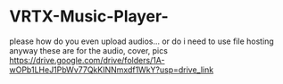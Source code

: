 # VRTX-Music-Player-

please how do you even upload audios... or do i need to use file hosting
anyway these are for the audio, cover, pics
https://drive.google.com/drive/folders/1A-wOPb1LHeJ1PbWv77QkKINNmxdf1WkY?usp=drive_link
